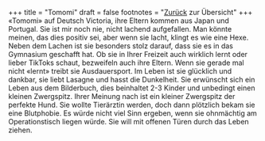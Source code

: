 +++
title = "Tomomi"
draft = false
footnotes = "[Zurück](/about/) zur Übersicht"
+++
«Tomomi» auf Deutsch Victoria, ihre Eltern kommen aus Japan und Portugal. Sie ist mir noch nie, nicht lachend aufgefallen. Man könnte meinen, das dies positiv sei, aber wenn sie lacht, klingt es wie eine Hexe. Neben dem Lachen ist sie besonders stolz darauf, dass sie es in das Gymnasium geschafft hat. Ob sie in Ihrer Freizeit auch wirklich lernt oder lieber TikToks schaut, bezweifeln auch ihre Eltern. Wenn sie gerade mal nicht «lernt» treibt sie Ausdauersport. Im Leben ist sie glücklich und dankbar, sie liebt Lasagne und hasst die Dunkelheit. Sie erwünscht sich ein Leben aus dem Bilderbuch, dies beinhaltet 2-3 Kinder und unbedingt einen kleinen Zwergspitz. Ihrer Meinung nach ist ein kleiner Zwergspitz der perfekte Hund. Sie wollte Tierärztin werden, doch dann plötzlich bekam sie eine Blutphobie. Es würde nicht viel Sinn ergeben, wenn sie ohnmächtig am Operationstisch liegen würde. Sie will mit offenen Türen durch das Leben ziehen.